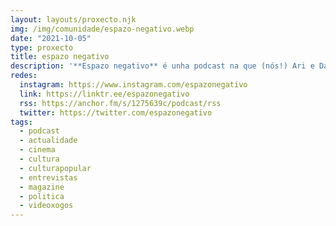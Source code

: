 ```yaml
---
layout: layouts/proxecto.njk
img: /img/comunidade/espazo-negativo.webp
date: "2021-10-05"
type: proxecto
title: espazo negativo
description: '**Espazo negativo** é unha podcast na que (nós!) Ari e Dan falamos de cousas que nos gustan. Ás veces, unhas cousas levan a outras, e acabamos falando doutras cousas que nos gustan, tamén. Pero polo xeral gústanos a arte e a política.'
redes:
  instagram: https://www.instagram.com/espazonegativo
  link: https://linktr.ee/espazonegativo
  rss: https://anchor.fm/s/1275639c/podcast/rss
  twitter: https://twitter.com/espazonegativo
tags:
  - podcast
  - actualidade
  - cinema
  - cultura
  - culturapopular
  - entrevistas
  - magazine
  - politica
  - videoxogos
---
```

